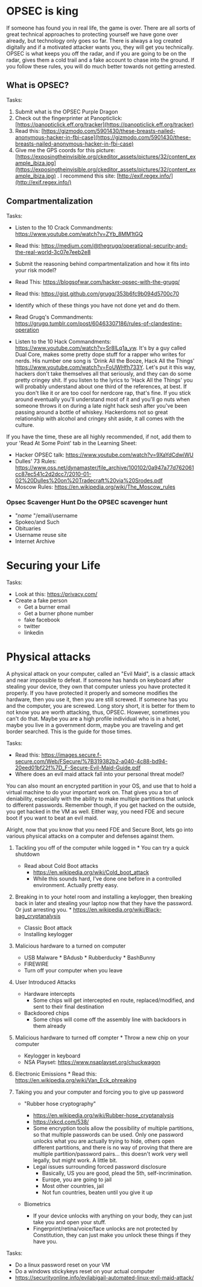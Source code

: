 # OPSEC is king

If someone has found you in real life, the game is over. There are all sorts of great technical approaches to protecting yourself we have gone over already, but technology only goes so far. There is always a log created digitally and if a motivated attacker wants you, they will get you technically. OPSEC is what keeps you off the radar, and if you are going to be on the radar, gives them a cold trail and a fake account to chase into the ground. If you follow these rules, you will do much better towards not getting arrested.

## What is OPSEC?

Tasks:

1. Submit what is the OPSEC Purple Dragon
2. Check out the fingerprinter at Panopticlick: [https://panopticlick.eff.org/tracker](https://panopticlick.eff.org/tracker)
3. Read this: [https://gizmodo.com/5901430/these-breasts-nailed-anonymous-hacker-in-fbi-case](https://gizmodo.com/5901430/these-breasts-nailed-anonymous-hacker-in-fbi-case)
4. Give me the GPS coords for this picture: [https://exposingtheinvisible.org/ckeditor_assets/pictures/32/content_example_ibiza.jpg](https://exposingtheinvisible.org/ckeditor_assets/pictures/32/content_example_ibiza.jpg) . I recommend this site: [http://exif.regex.info/](http://exif.regex.info/)

## Compartmentalization


Tasks:
* Listen to the 10 Crack Commandments: <https://www.youtube.com/watch?v=ZYb_8MM1tGQ>
* Read this: <https://medium.com/@thegrugq/operational-security-and-the-real-world-3c07e7eeb2e8>
* Submit the reasoning behind compartmentalization and how it fits into your risk model?
* Read This: <https://blogsofwar.com/hacker-opsec-with-the-grugq/>
* Read this: <https://gist.github.com/grugq/353b6fc9b094d5700c70>
* Identify which of these things you have not done yet and do them.
* Read Grugq's Commandments: <https://grugq.tumblr.com/post/60463307186/rules-of-clandestine-operation>

* Listen to the 10 Hack Commandments: <https://www.youtube.com/watch?v=Sr8ILq1a_yw>. It's by a guy called Dual Core, makes some pretty dope stuff for a rapper who writes for nerds. His number one song is 'Drink All the Booze, Hack All the Things' <https://www.youtube.com/watch?v=FoUWHfh733Y>. Let's put it this way, hackers don't take themselves all that seriously, and they can do some pretty cringey shit. If you listen to the lyrics to 'Hack All the Things' you will probably understand about one third of the references, at best. If you don't like it or are too cool for nerdcore rap, that's fine. If you stick around eventually you'll understand most of it and you'll go nuts when someone throws it on during a late night hack sesh after you've been passing around a bottle of whiskey. Hackerdoms not so great relationship with alcohol and cringey shit aside, it all comes with the culture.

If you have the time, these are all highly recommended, if not, add them to your 'Read At Some Point' tab in the Learning Sheet:
* Hacker OPSEC talk: <https://www.youtube.com/watch?v=9XaYdCdwiWU>
* Dulles' 73 Rules: <https://www.oss.net/dynamaster/file_archive/100102/0a947a77d762061cc87ec541c2d2dcc7/2010-01-02%20Dulles%20on%20Tradecraft%20via%20Srodes.pdf>
* Moscow Rules: <https://en.wikipedia.org/wiki/The_Moscow_rules>

### Opsec Scavenger Hunt Do the OPSEC scavenger hunt
* "_name_ "/email/username
* Spokeo/and Such
* Obituaries
* Username reuse site
* Internet Archive	  

# Securing your Life

Tasks:
* Look at this: <https://privacy.com/>
* Create a fake person
   * Get a burner email
   * Get a burner phone number
   * fake facebook
   * twitter
   * linkedin

# Physical attacks

A physical attack on your computer, called an "Evil Maid", is a classic attack and near impossible to defeat. If someone has hands on keyboard after stealing your device, they own that computer unless you have protected it properly. If you have protected it properly and someone modifies the hardware, then you use it, then you are still screwed. If someone has you and the computer, you are screwed. Long story short, it is better for them to not know you are worth attacking, thus, OPSEC. However, sometimes you can't do that. Maybe you are a high profile individual who is in a hotel, maybe you live in a government dorm, maybe you are traveling and get border searched. This is the guide for those times.

Tasks:
* Read this: <https://images.secure.f-secure.com/Web/FSecure/%7B319382b2-a040-4c88-bd94-20eed01bf22f%7D_F-Secure-Evil-Maid-Guide.pdf>
* Where does an evil maid attack fall into your personal threat model?

You can also mount an encrypted partition in your OS, and use that to hold a virtual machine to do your important work on. That gives you a ton of deniability, especially with the ability to make multiple partitions that unlock to different passwords. Remember though, if you get hacked on the outside, you get hacked in the VM as well. Either way, you need FDE and secure boot if you want to beat an evil maid.

Alright, now that you know that you need FDE and Secure Boot, lets go into various physical attacks on a computer and defenses against them.

1. Tackling you off of the computer while logged in
        * You can try a quick shutdown
	* Read about Cold Boot attacks
	    * <https://en.wikipedia.org/wiki/Cold_boot_attack>
	    * While this sounds hard, I've done one before in a controlled environment. Actually pretty easy.

2. Breaking in to your hotel room and installing a keylogger, then breaking back in later and stealing your laptop now that they have the password. Or just arresting you.
        * <https://en.wikipedia.org/wiki/Black-bag_cryptanalysis>
	* Classic Boot attack
	* Installing keylogger

3. Malicious hardware to a turned on computer
	* USB Malware
	       * BAdusb
	       * Rubberducky
	       * BashBunny
	* FIREWIRE
	* Turn off your computer when you leave

4. User Introduced Attacks
	* Hardware intercepts
	  	* Some chips will get intercepted en route, replaced/modified, and sent to their final destination
	* Backdoored chips
		* Some chips will come off the assembly line with backdoors in them already

4. Malicious hardware to turned off compter
        * Throw a new chip on your computer
	* Keylogger in keyboard
	* NSA Playset: <https://www.nsaplayset.org/chuckwagon>

4. Electronic Emissions
        * Read this: <https://en.wikipedia.org/wiki/Van_Eck_phreaking>

5. Taking you and your computer and forcing you to give up password
	* "Rubber hose cryptography"
		* <https://en.wikipedia.org/wiki/Rubber-hose_cryptanalysis>
		* <https://xkcd.com/538/>
        * Some encryption tools allow the possibility of multiple partitions, so that multiple passwords can be used. Only one password unlocks what you are actually trying to hide, others open different partitions, and there is no way of proving that there are multiple partition/password pairs... this doesn't work very well legally, but might work. A little bit.
	    * Legal issues surrounding forced password disclosure
	      * Basically, US you are good, plead the 5th, self-incrimination.
	      * Europe, you are going to jail
	      * Most other countries, jail
	      * Not fun countries, beaten until you give it up

	* Biometrics
	   * If your device unlocks with anything on your body, they can just take you and open your stuff.
	   * Fingerprint/retina/voice/face unlocks are not protected by Constitution, they can just make you unlock these things if they have you.

Tasks:
* Do a linux password reset on your VM
* Do a windows stickykeys reset on your actual computer
* <https://securityonline.info/evilabigail-automated-linux-evil-maid-attack/>
